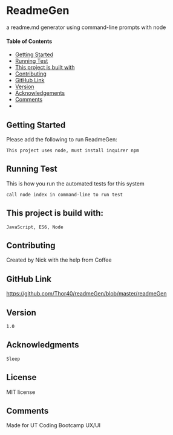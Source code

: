 
  # ReadmeGen
  a readme.md generator using command-line prompts with node

  #### Table of Contents
  * [Getting Started](https://github.com/Thor40/readmeGen/blob/master/readmeGen/README.md#getting-started)
  * [Running Test](https://github.com/Thor40/readmeGen/blob/master/readmeGen/README.md#running-test)
  * [This project is built with](https://github.com/Thor40/readmeGen/blob/master/readmeGen/README.md#this-project-is-build-with)
  * [Contributing](https://github.com/Thor40/readmeGen/blob/master/readmeGen/README.md#contributing)
  * [GitHub Link](https://github.com/Thor40/readmeGen/blob/master/readmeGen/README.md#github-link)
  * [Version](https://github.com/Thor40/readmeGen/blob/master/readmeGen/README.md#version)
  * [Acknowledgements](https://github.com/Thor40/readmeGen/blob/master/readmeGen/README.md#acknowledgments)
  * [Comments](https://github.com/Thor40/readmeGen/blob/master/readmeGen/README.md#comments)
  * 
  ## Getting Started
  Please add the following to run ReadmeGen:
  
  ```
  This project uses node, must install inquirer npm
  ```
  
  ## Running Test
  This is how you run the automated tests for this system
  
  ```
  call node index in command-line to run test
  ```
  
  ## This project is build with:
  
  ```
  JavaScript, ES6, Node
  ```
  
  ## Contributing
  Created by Nick with the help from
  Coffee
  ## GitHub Link
  https://github.com/Thor40/readmeGen/blob/master/readmeGen
  
  ## Version
  ```
  1.0
  ```
  
  
  ## Acknowledgments
  ```
  Sleep
  ```
  
  ## License
  MIT license
  
  ## Comments
  Made for UT Coding Bootcamp UX/UI
  
